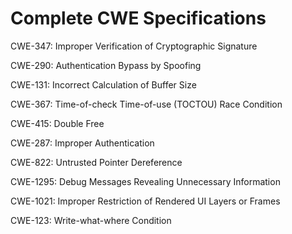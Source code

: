 

# Complete CWE Specifications

CWE-347: Improper Verification of Cryptographic Signature

CWE-290: Authentication Bypass by Spoofing

CWE-131: Incorrect Calculation of Buffer Size

CWE-367: Time-of-check Time-of-use (TOCTOU) Race Condition

CWE-415: Double Free

CWE-287: Improper Authentication

CWE-822: Untrusted Pointer Dereference

CWE-1295: Debug Messages Revealing Unnecessary Information

CWE-1021: Improper Restriction of Rendered UI Layers or Frames

CWE-123: Write-what-where Condition